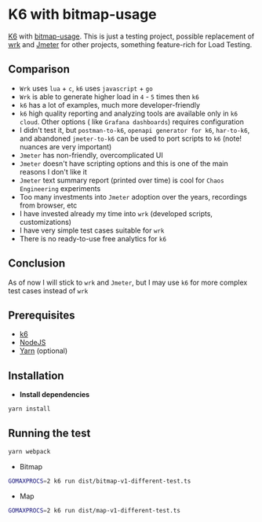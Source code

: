 # K6 with bitmap-usage

[K6](https://k6.io/docs/getting-started/installation/) with [bitmap-usage](https://github.com/marniks7/bitmap-usage/).
This is just a testing project, possible replacement of [wrk](https://github.com/wg/wrk)
and [Jmeter](https://jmeter.apache.org/) for other projects, something feature-rich for Load Testing.

## Comparison

* `Wrk` uses `lua` + `c`, `k6` uses `javascript` + `go`
* `Wrk` is able to generate higher load in `4` - `5` times then `k6`
* `k6` has a lot of examples, much more developer-friendly
* `k6` high quality reporting and analyzing tools are available only in `k6 cloud`. Other options (
  like `Grafana dashboards`) requires configuration
* I didn't test it, but `postman-to-k6`, `openapi generator for k6`, `har-to-k6`, and
  abandoned `jmeter-to-k6` can be used to port scripts to `k6` (note! nuances are very important)
* `Jmeter` has non-friendly, overcomplicated UI
* `Jmeter` doesn't have scripting options and this is one of the main reasons I don't like it
* `Jmeter` text summary report (printed over time) is cool for `Chaos Engineering` experiments
* Too many investments into `Jmeter` adoption over the years, recordings from browser, etc
* I have invested already my time into `wrk` (developed scripts, customizations)
* I have very simple test cases suitable for `wrk`
* There is no ready-to-use free analytics for `k6`

## Conclusion
As of now I will stick to `wrk` and `Jmeter`, but I may use `k6` for more complex test cases instead of `wrk`

## Prerequisites

- [k6](https://k6.io/docs/getting-started/installation)
- [NodeJS](https://nodejs.org/en/download/)
- [Yarn](https://yarnpkg.com/getting-started/install) (optional)

## Installation

* **Install dependencies**

```bash
yarn install
```

## Running the test

```bash
yarn webpack
```

* Bitmap

```bash
GOMAXPROCS=2 k6 run dist/bitmap-v1-different-test.ts
```

* Map

```bash
GOMAXPROCS=2 k6 run dist/map-v1-different-test.ts
```
